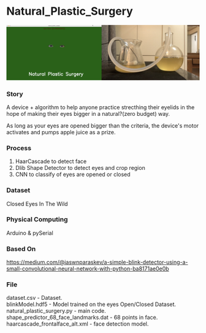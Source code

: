 # Natural_Plastic_Surgery

![alt text](https://github.com/syeminpark/Natural_Plastic_Surgery/blob/main/readmeImage.png?raw=true)

### Story
A device + algorithm to help anyone practice strecthing their eyelids 
in the hope of making their eyes bigger in a natural?(zero budget) way.

As long as your eyes are opened bigger than the criteria, the device's motor 
activates and pumps apple juice as a prize. 
  

### Process

1. HaarCascade to detect face
2. Dlib Shape Detector to detect eyes and crop region
3. CNN to classify of eyes are opened or closed


  
### Dataset
Closed Eyes In The Wild
  


### Physical Computing
Arduino & pySerial
  

  
### Based On
https://medium.com/@iaswnparaskev/a-simple-blink-detector-using-a-small-convolutional-neural-network-with-python-ba8171ae0e0b 
  

  
### File
dataset.csv - Dataset.  
blinkModel.hdf5 - Model trained on the eyes Open/Closed Dataset.   
natural_plastic_surgery.py - main code.     
shape_predictor_68_face_landmarks.dat - 68 points in face.  
haarcascade_frontalface_alt.xml - face detection model. 
